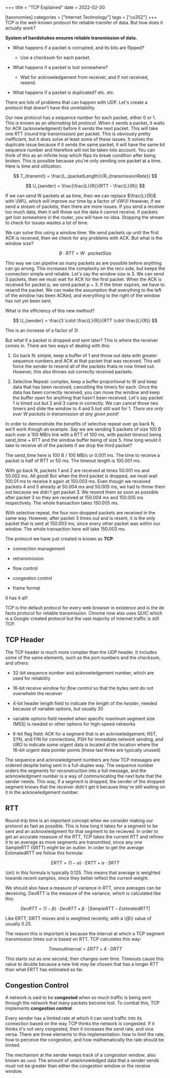 +++
title = "TCP Explained"
date = 2022-02-20

[taxonomies]
categories = ["Internet Technology"]
tags = ["cs352"]
+++
TCP is the well-known protocol for reliable transfer of data. But how does it actually work?

<!-- more -->

**System of handshakes ensures reliable transmission of data.**

- What happens if a packet is corrupted, and its bits are flipped?
  
  - Use a checksum for each packet.

- What happens if a packet is lost somewhere?
  
  - Wait for acknowledgement from receiver, and if not received, resend.

- What happens if a packet is duplicated? etc. etc.

There are lots of problems that can happen with UDP. Let's create a protocol that doesn't have this unreliability.

Our new protocol has a sequence number for each packet, either 0 or 1. This is known as an *alternating bit protocol*. When it sends a packet, it waits for ACK (acknowledgment) before it sends the next packet. This will take one RTT (round trip transmission) per packet. This is obviously pretty inefficient, but it does solve at least some of these issues. It solves the duplicate issue because if it sends the same packet, it will have the same bit sequence number and hterefore will not be taken into account. You can think of this as an infinite loop which flips its break condition after being broken. This is possible because you're only sending one packet at a time. Here is time and utilization.

$$ T_{transmit} = \frac{L_{packetLength}}{R_{transmissionRate}} $$

$$ U_{sender} = \frac{\frac{L}{R}}{RTT - \frac{L}{R}} $$

If we can send W packets at aa time, then we can replace $\frac{L}{R}$ with \\(W\\), which will improve our time by a factor of \\(W\\)! However, if we send a stream of packets, then there are more issues. If you send a receiver too much data, then it will throw out the data it cannot receive. If packets get lost somewhere in the router, you will have no idea. Stopping the stream to check for issues wastes a lot of time.

We can solve this using a window time. We send packets up until the first ACK is received, then we check for any problems with ACK. But what is the window size?

$$ B \cdot RTT = W \cdot packetSize $$

This way we can pipeline as many packets as are possible before anything can go wrong. This increases the complexity on the recv side, but keeps the connection simple and reliable. Let's say the window size is 3. We can send 3 packets, then we must wait for ACK for the first packet. When the ACK is received for packet p, we send packet p + 3. If the timer expires, we have to resend the packet. We can make the assumption that everything to the left of the window has been ACKed, and everything to the right of the window has not yet been sent.

What is the efficiency of this new method?

$$ U_{sender} = \frac{3 \cdot \frac{L}{R}}{RTT \cdot \frac{L}{R}} $$

This is an increase of a factor of 3!

But what if a packet is dropped and sent later? This is where the receiver comes in. There are two ways of dealing with this:

1. Go back N: simple, keep a buffer of 1 and throw out data with greater sequence numbers and ACK at that packet that was received. This will force the sender to resend all of the packets thata re now timed out. However, this also throws out correctly received packets.

2. Selective Repeat: complex, keep a buffer proportional to W and keep data that has been received, cancelling the timers for each. Once the data has been correctly received, you can move the window and keep the buffer open for anything that hasn't been received. Let's say packet 1 is timed out but 2 and 3 came in correctly. We can cancel those two timers and slide the window to 4 and 5 but still wait for 1. *There are only ever W packets in transmission at any given point!*

In order to demonstrate the benefits of selective repeat over go back N, we'll work though an example. Say we are sending 5 packets of size 100 B each over a 100 MB/s link with a RTT of 100 ms, with packet timeout being send_time + RTT and the window buffer being of size 5. How long would it take to receive all of the packets if we drop the third packet?

The send_time here is 100 B / 100 MB/s or 0.001 ms. The time to receive a packet is half of RTT or 50 ms. The timeout length is 100.001 ms.

With go back N, packets 1 and 2 are received at times 50.001 ms and 50.002 ms. All good! But when the third packet is dropped, we must wait 100.01 ms to receive it again at 150.003 ms. Even though we received packets 4 and 5 already at 50.004 ms and 50.005 ms, we had to throw them out because we didn't get packet 3. We resend them as soon as possible after packet 3 so they are received at 150.004 ms and 150.005 ms respectively. The whole transaction takes 150.005 ms.

With selective repeat, the four non-dropped packets are received in the same way. However, after packet 3 times out and is resent, it is the only packet that is sent at 150.003 ms, since every other packet was within our window. The whole transaction here will take 150.003 ms.

The protocol we have just created is known as **TCP**.

- connection management

- retransmission

- flow control

- congestion control

- frame format

It has it all!

TCP is the default protocol for every web browser in existence and is the de facto protocol for reliable transmission. Chrome now also uses QUIC which is a Google-created protocol but the vast majority of Internet traffic is still TCP.

## TCP Header

The TCP header is much more complex than the UDP header. It includes some of the same elements, such as the port numbers and the checksum, and others:

- 32-bit sequence number and acknowledgement number, which are used for reliability

- 16-bit receive window for *flow control* so that the bytes sent do not overwhelm the receiver

- 4-bit header length field to indicate the length of the *header*, needed because of variable options, but usually 20

- variable options field needed when specific maximum segment size (MSS) is needed or other options for high-speed networks

- 6-bit flag field: ACK for a segment that is an acknowledgement; RST, SYN, and FIN for connections, PSH for immediate network sending, and URG to indicate some urgent data is located at the location where the 16-bit urgent data pointer points (these last three are typically unused)

The sequence and acknowledgment numbers are how TCP messages are ordered despite being sent in a full-duplex way. The sequence number orders the segments for reconstruction into a full message, and the acknowledgment number is a way of communicating the next byte that the sender needs. This way, if a segment is dropped, the sender of the dropped segment knows that the receiver didn't get it because they're still waiting on it in the acknowledgement number.

## RTT

Round-trip time is an important concept when we consider making our protocol as fast as possible. This is how long it takes for a segment to be sent and an acknowledgment for that segment to be recieved. In order to get an accurate measure of the RTT, TCP takes the current RTT and refines it to an average as more segments are transmitted, since any one SampleRTT (SRTT) might be an outlier. In order to get the average EstimatedRTT we follow this formula:

$$ERTT = (1 - α) \cdot ERTT + α \cdot SRTT$$

\\(α\\) in this formula is typically 0.125. This means that average is weighted towards recent samples, since they better reflect the current weight.

We should also have a measure of variance in RTT, since averages can be deceiving. DevRTT is the measure of the variance, which is calculated like this:

$$DevRTT = (1 - β) \cdot DevRTT + β \cdot | SampleRTT - EstimatedRTT |$$

Like ERTT, DRTT moves and is weighted recently, with a \\(β\\) value of usually 0.25.

The reason this is important is because the interval at which a TCP segment transmission times out is based on RTT. TCP calculates this way:

$$TimeoutInterval = ERTT + 4 \cdot DRTT$$

This starts out as one second, then changes over time. Timeouts cause this value to double because a new link may be chosen that has a longer RTT than what ERTT has estimated so far.

## Congestion Control

A network is said to be **congested** when so much traffic is being sent through the network that many packets become lost. To combat this, TCP implements **congestion control**.

Every sender has a limited rate at which it can send traffic into its connection based on the way TCP thinks the network is congested. If it thinks it's not very congested, then it increases the send rate, and vice versa. There are three elements to this implementation: how to limit the rate, how to perceive the congestion, and how mathematically the rate should be limited.

The mechanism at the sender keeps track of a *congestion window*, also known as `cwnd`. The amount of unacknowledged data that a sender sends must not be greater than either the congestion window or the receive window.
